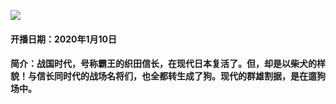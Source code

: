 ![](https://ae01.alicdn.com/kf/He728e0f9559e4a749f6b458e49214164m.jpg)

#### 开播日期：2020年1月10日
#### 简介：战国时代，号称霸王的织田信长，在现代日本复活了。但，却是以柴犬的样貌！与信长同时代的战场名将们，也全都转生成了狗。现代的群雄割据，是在遛狗场中。
